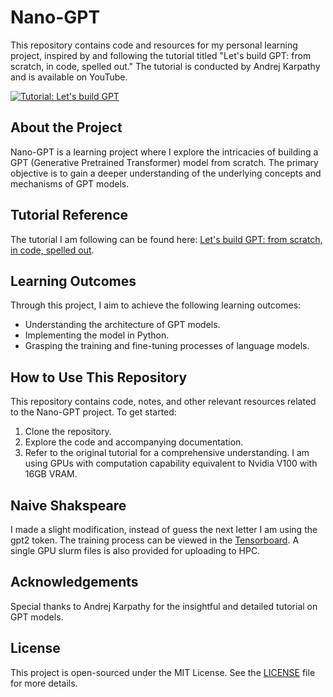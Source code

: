 # Nano-GPT

This repository contains code and resources for my personal learning project, inspired by and following the tutorial titled "Let's build GPT: from scratch, in code, spelled out." The tutorial is conducted by Andrej Karpathy and is available on YouTube.

[![Tutorial: Let's build GPT](https://img.youtube.com/vi/kCc8FmEb1nY/0.jpg)](https://www.youtube.com/watch?v=kCc8FmEb1nY&ab_channel=AndrejKarpathy)

## About the Project

Nano-GPT is a learning project where I explore the intricacies of building a GPT (Generative Pretrained Transformer) model from scratch. The primary objective is to gain a deeper understanding of the underlying concepts and mechanisms of GPT models.

## Tutorial Reference

The tutorial I am following can be found here: [Let's build GPT: from scratch, in code, spelled out](https://www.youtube.com/watch?v=kCc8FmEb1nY&ab_channel=AndrejKarpathy).

## Learning Outcomes

Through this project, I aim to achieve the following learning outcomes:

- Understanding the architecture of GPT models.
- Implementing the model in Python.
- Grasping the training and fine-tuning processes of language models.

## How to Use This Repository

This repository contains code, notes, and other relevant resources related to the Nano-GPT project. To get started:

1. Clone the repository.
2. Explore the code and accompanying documentation.
3. Refer to the original tutorial for a comprehensive understanding.
I am using GPUs with computation capability equivalent to Nvidia V100 with 16GB VRAM.

## Naive Shakspeare

I made a slight modification, instead of guess the next letter I am using the gpt2 token. The training process can be viewed in the [Tensorboard](Naive_Shakespeare/tensorboard). A single GPU slurm files is also provided for uploading to HPC.

## Acknowledgements

Special thanks to Andrej Karpathy for the insightful and detailed tutorial on GPT models.

## License

This project is open-sourced under the MIT License. See the [LICENSE](LICENSE) file for more details.
